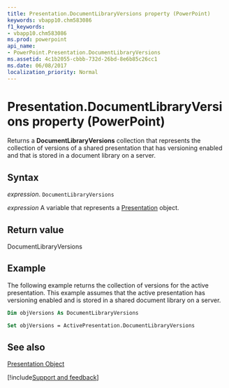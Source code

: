 ```yaml
---
title: Presentation.DocumentLibraryVersions property (PowerPoint)
keywords: vbapp10.chm583086
f1_keywords:
- vbapp10.chm583086
ms.prod: powerpoint
api_name:
- PowerPoint.Presentation.DocumentLibraryVersions
ms.assetid: 4c1b2055-cbbb-732d-26bd-8e6b85c26cc1
ms.date: 06/08/2017
localization_priority: Normal
---
```



# Presentation.DocumentLibraryVersions property (PowerPoint)

Returns a **DocumentLibraryVersions** collection that represents the collection of versions of a shared presentation that has versioning enabled and that is stored in a document library on a server.


## Syntax

_expression_. `DocumentLibraryVersions`

_expression_ A variable that represents a [Presentation](PowerPoint.Presentation.md) object.


## Return value

DocumentLibraryVersions


## Example

The following example returns the collection of versions for the active presentation. This example assumes that the active presentation has versioning enabled and is stored in a shared document library on a server.


```vb
Dim objVersions As DocumentLibraryVersions

Set objVersions = ActivePresentation.DocumentLibraryVersions
```


## See also


[Presentation Object](PowerPoint.Presentation.md)

[!include[Support and feedback](~/includes/feedback-boilerplate.md)]
